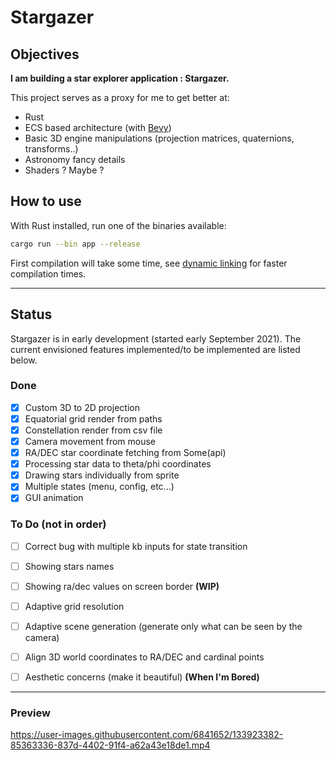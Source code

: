 # Stargazer

## Objectives
**I am building a star explorer application : Stargazer.**

This project serves as a proxy for me to get better at:
- Rust
- ECS based architecture (with [Bevy](https://bevyengine.org))
- Basic 3D engine manipulations (projection matrices, quaternions, transforms..)
- Astronomy fancy details
- Shaders ? Maybe ?

## How to use
With Rust installed, run one of the binaries available:
```bash
cargo run --bin app --release
```
First compilation will take some time, see [dynamic linking](https://bevyengine.org/learn/book/getting-started/setup/) for faster compilation times. 

------------

## Status
Stargazer is in early development (started early September 2021). The current envisioned features implemented/to be implemented are listed below.


### Done
- [x] Custom 3D to 2D projection
- [x] Equatorial grid render from paths
- [x] Constellation render from csv file
- [x] Camera movement from mouse
- [x] RA/DEC star coordinate fetching from Some(api)
- [x] Processing star data to theta/phi coordinates
- [x] Drawing stars individually from sprite
- [x] Multiple states (menu, config, etc...)
- [x] GUI animation

### To Do (not in order)
- [ ] Correct bug with multiple kb inputs for state transition
- [ ] Showing stars names
- [ ] Showing ra/dec values on screen border **(WIP)**
- [ ] Adaptive grid resolution
- [ ] Adaptive scene generation (generate only what can be seen by the camera)
- [ ] Align 3D world coordinates to RA/DEC and cardinal points
- [ ] Aesthetic concerns (make it beautiful) **(When I'm Bored)**


---------------
### Preview
https://user-images.githubusercontent.com/6841652/133923382-85363336-837d-4402-91f4-a62a43e18de1.mp4


